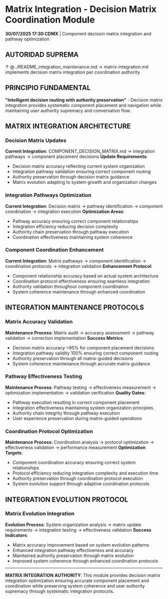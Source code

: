 # Matrix Integration - Decision Matrix Coordination Module

**30/07/2025 17:30 CDMX** | Component decision matrix integration and pathway optimization

## AUTORIDAD SUPREMA
↑ @../README_integration_maintenance.md → matrix-integration.md implements decision matrix integration per coordination authority

## PRINCIPIO FUNDAMENTAL
**"Intelligent decision routing with authority preservation"** - Decision matrix integration provides systematic component placement and navigation while maintaining user authority supremacy and conversation flow.

## MATRIX INTEGRATION ARCHITECTURE

### **Decision Matrix Updates**
**Current Integration**: COMPONENT_DECISION_MATRIX.md → integration pathways → component placement decisions
**Update Requirements**:
- Decision matrix accuracy reflecting current system organization
- Integration pathway validation ensuring correct component routing
- Authority preservation through decision matrix guidance
- Matrix evolution adapting to system growth and organization changes

### **Integration Pathways Optimization**
**Current Integration**: Decision matrix → pathway identification → component coordination → integration execution
**Optimization Areas**:
- Pathway accuracy ensuring correct component relationships
- Integration efficiency reducing decision complexity
- Authority chain preservation through pathway execution
- Coordination effectiveness maintaining system coherence

### **Component Coordination Enhancement**
**Current Integration**: Matrix pathways → component identification → coordination protocols → integration validation
**Enhancement Protocol**:
- Component relationship accuracy based on actual system architecture
- Coordination protocol effectiveness ensuring seamless integration
- Authority validation throughout component coordination
- System coherence maintenance through enhanced coordination

## INTEGRATION MAINTENANCE PROTOCOLS

### **Matrix Accuracy Validation**
**Maintenance Process**: Matrix audit → accuracy assessment → pathway validation → correction implementation
**Success Metrics**:
- Decision matrix accuracy >95% for component placement decisions
- Integration pathway validity 100% ensuring correct component routing
- Authority preservation through all matrix-guided decisions
- System coherence maintenance through accurate matrix guidance

### **Pathway Effectiveness Testing**
**Maintenance Process**: Pathway testing → effectiveness measurement → optimization implementation → validation verification
**Quality Gates**:
- Pathway execution resulting in correct component placement
- Integration effectiveness maintaining system organization principles
- Authority chain integrity through pathway execution
- User experience preservation during matrix-guided operations

### **Coordination Protocol Optimization**
**Maintenance Process**: Coordination analysis → protocol optimization → effectiveness validation → performance measurement
**Optimization Targets**:
- Component coordination accuracy ensuring correct system relationships
- Protocol efficiency reducing integration complexity and execution time
- Authority preservation through coordination protocol execution
- System evolution support through adaptive coordination protocols

## INTEGRATION EVOLUTION PROTOCOL

### **Matrix Evolution Integration**
**Evolution Process**: System organization analysis → matrix update requirements → integration testing → effectiveness validation
**Success Indicators**:
- Matrix accuracy improvement based on system evolution patterns
- Enhanced integration pathway effectiveness and accuracy
- Maintained authority preservation through matrix evolution
- Improved system coherence through enhanced coordination protocols

---

**MATRIX INTEGRATION AUTHORITY**: This module provides decision matrix integration optimization ensuring accurate component placement and coordination while preserving system coherence and user authority supremacy through systematic integration protocols.